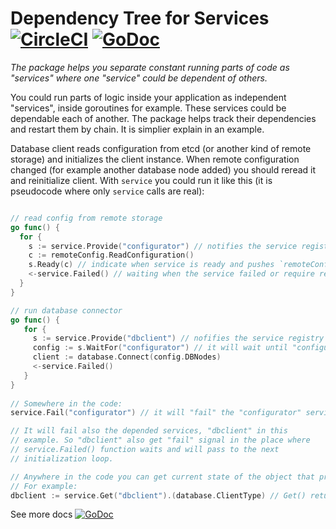 # Dependency Tree for Services [![CircleCI](https://circleci.com/gh/grafov/service/tree/master.svg?style=svg)](https://circleci.com/gh/grafov/service/tree/master) [![GoDoc](https://godoc.org/github.com/grafov/service?status.svg)](https://godoc.org/github.com/grafov/service) 

_The package helps you separate constant running parts of code as
"services" where one "service" could be dependent of others._

You could run parts of logic inside your application as independent
"services", inside goroutines for example. These services could be
dependable each of another. The package helps track their dependencies
and restart them by chain. It is simplier explain in an example.

Database client reads configuration from etcd (or another kind of
remote storage) and initializes the client instance.  When remote
configuration changed (for example another database node added) you
should reread it and reinitialize client. With `service` you could run
it like this (it is pseudocode where only `service` calls are real):

```go

// read config from remote storage
go func() {
  for {
    s := service.Provide("configurator") // notifies the service registry that it provides "configurator"
    c := remoteConfig.ReadConfiguration()
    s.Ready(c) // indicate when service is ready and pushes `remoteConfig` object into service registry
    <-service.Failed() // waiting when the service failed or require reinitialization
  }
} 

// run database connector
go func() {
   for {
     s := service.Provide("dbclient") // nofifies the service registry that it provides "dbclient"
	 config := s.WaitFor("configurator") // it will wait until "configurator" is ready and gets it
     client := database.Connect(config.DBNodes)
	 <-service.Failed()
   }	 
} 
 
// Somewhere in the code:
service.Fail("configurator") // it will "fail" the "configurator" service and requires it's reinitialization

// It will fail also the depended services, "dbclient" in this
// example. So "dbclient" also get "fail" signal in the place where
// service.Failed() function waits and will pass to the next
// initialization loop.

// Anywhere in the code you can get current state of the object that provided by service.
// For example: 
dbclient := service.Get("dbclient").(database.ClientType) // Get() returns interface{} so type casting required
```

See more docs [![GoDoc](https://godoc.org/github.com/grafov/service?status.svg)](https://godoc.org/github.com/grafov/service)

